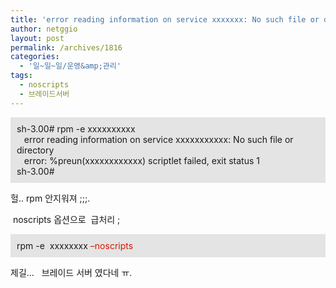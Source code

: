 ```yaml
---
title: 'error reading information on service xxxxxxx: No such file or directory'
author: netggio
layout: post
permalink: /archives/1816
categories:
  - '일~일~일/운영&amp;관리'
tags:
  - noscripts
  - 브레이드서버
---
```

<DIV style="PADDING-BOTTOM: 10px; BACKGROUND-COLOR: #e4e4e4; PADDING-LEFT: 10px; PADDING-RIGHT: 10px; PADDING-TOP: 10px">
  sh-3.00# rpm -e xxxxxxxxxx <BR />&nbsp;&nbsp; error reading information on service xxxxxxxxxxx: No such file or directory<BR />&nbsp;&nbsp; error: %preun(xxxxxxxxxxxx) scriptlet failed, exit status 1<BR />sh-3.00#
</DIV>

  


헐.. rpm 안지워져 ;;;.  
  
&nbsp;noscripts 옵션으로&nbsp; 급처리 ;

  


<DIV style="PADDING-BOTTOM: 10px; BACKGROUND-COLOR: #e4e4e4; PADDING-LEFT: 10px; PADDING-RIGHT: 10px; PADDING-TOP: 10px">
  rpm -e&nbsp; xxxxxxxx <FONT color=#d41a01>&#8211;noscripts</FONT>
</DIV>

  


제길&#8230; &nbsp; 브레이드 서버 였다네 ㅠ.   
  
  
&nbsp;